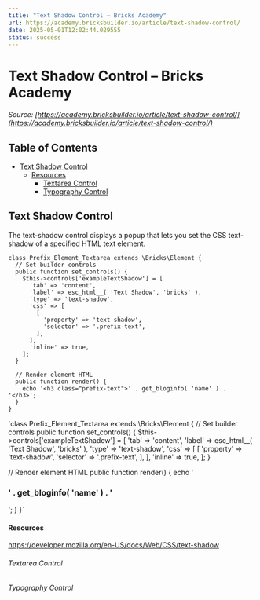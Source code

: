 ```yaml
---
title: "Text Shadow Control – Bricks Academy"
url: https://academy.bricksbuilder.io/article/text-shadow-control/
date: 2025-05-01T12:02:44.029555
status: success
---
```


# Text Shadow Control – Bricks Academy

*Source: [https://academy.bricksbuilder.io/article/text-shadow-control/](https://academy.bricksbuilder.io/article/text-shadow-control/)*

## Table of Contents

- [Text Shadow Control](#text-shadow-control)
    - [Resources](#resources)
        - [Textarea Control](#textarea-control)
        - [Typography Control](#typography-control)

## Text Shadow Control

The text-shadow control displays a popup that lets you set the CSS text-shadow of a specified HTML text element.

```
class Prefix_Element_Textarea extends \Bricks\Element {
  // Set builder controls
  public function set_controls() {
    $this->controls['exampleTextShadow'] = [
      'tab' => 'content',
      'label' => esc_html__( 'Text Shadow', 'bricks' ),
      'type' => 'text-shadow',
      'css' => [
        [
          'property' => 'text-shadow',
          'selector' => '.prefix-text',
        ],
      ],
      'inline' => true,
    ];
  }

  // Render element HTML
  public function render() {
    echo '<h3 class="prefix-text">' . get_bloginfo( 'name' ) . '</h3>';
  }
}
```

`class Prefix_Element_Textarea extends \Bricks\Element {
  // Set builder controls
  public function set_controls() {
    $this->controls['exampleTextShadow'] = [
      'tab' => 'content',
      'label' => esc_html__( 'Text Shadow', 'bricks' ),
      'type' => 'text-shadow',
      'css' => [
        [
          'property' => 'text-shadow',
          'selector' => '.prefix-text',
        ],
      ],
      'inline' => true,
    ];
  }

  // Render element HTML
  public function render() {
    echo '<h3 class="prefix-text">' . get_bloginfo( 'name' ) . '</h3>';
  }
}`

#### Resources

https://developer.mozilla.org/en-US/docs/Web/CSS/text-shadow

###### Textarea Control

###### Typography Control

